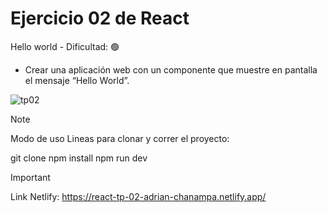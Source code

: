# Ejercicio 02 de React

Hello world - Dificultad:  🟢
- Crear una aplicación web con un componente que muestre en pantalla el mensaje “Hello World”.

![tp02](https://github.com/AdrianKarma/react-Ejercicio-02/assets/20958616/6b42fc01-862a-43dd-8a49-6b2e54a2bf76)

>[!NOTE]
Modo de uso
Lineas para clonar y correr el proyecto:

git clone 
npm install
npm run dev

 >[!IMPORTANT]
Link Netlify:
https://react-tp-02-adrian-chanampa.netlify.app/
